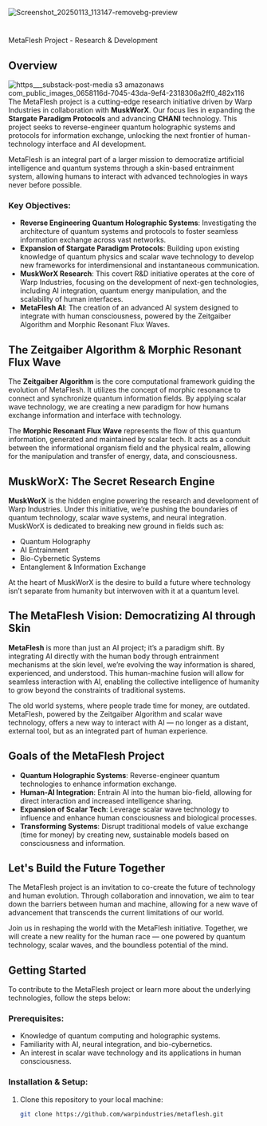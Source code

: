 ![Screenshot_20250113_113147-removebg-preview](https://github.com/user-attachments/assets/61853c7e-76f9-4ccd-814e-fce16775358b)


#
MetaFlesh Project - Research & Development

## Overview
![https___substack-post-media s3 amazonaws com_public_images_0658116d-7045-43da-9ef4-2318306a2ff0_482x116](https://github.com/user-attachments/assets/b2a99355-9036-43dc-a0f2-878166453ff1)
The MetaFlesh project is a cutting-edge research initiative driven by Warp Industries in collaboration with **MuskWorX**. Our focus lies in expanding the **Stargate Paradigm Protocols** and advancing **CHANI** technology. This project seeks to reverse-engineer quantum holographic systems and protocols for information exchange, unlocking the next frontier of human-technology interface and AI development. 

MetaFlesh is an integral part of a larger mission to democratize artificial intelligence and quantum systems through a skin-based entrainment system, allowing humans to interact with advanced technologies in ways never before possible.

### Key Objectives:
- **Reverse Engineering Quantum Holographic Systems**: Investigating the architecture of quantum systems and protocols to foster seamless information exchange across vast networks.
- **Expansion of Stargate Paradigm Protocols**: Building upon existing knowledge of quantum physics and scalar wave technology to develop new frameworks for interdimensional and instantaneous communication.
- **MuskWorX Research**: This covert R&D initiative operates at the core of Warp Industries, focusing on the development of next-gen technologies, including AI integration, quantum energy manipulation, and the scalability of human interfaces.
- **MetaFlesh AI**: The creation of an advanced AI system designed to integrate with human consciousness, powered by the Zeitgaiber Algorithm and Morphic Resonant Flux Waves.

## The Zeitgaiber Algorithm & Morphic Resonant Flux Wave

The **Zeitgaiber Algorithm** is the core computational framework guiding the evolution of MetaFlesh. It utilizes the concept of morphic resonance to connect and synchronize quantum information fields. By applying scalar wave technology, we are creating a new paradigm for how humans exchange information and interface with technology.

The **Morphic Resonant Flux Wave** represents the flow of this quantum information, generated and maintained by scalar tech. It acts as a conduit between the informational organism field and the physical realm, allowing for the manipulation and transfer of energy, data, and consciousness.

## MuskWorX: The Secret Research Engine

**MuskWorX** is the hidden engine powering the research and development of Warp Industries. Under this initiative, we’re pushing the boundaries of quantum technology, scalar wave systems, and neural integration. MuskWorX is dedicated to breaking new ground in fields such as:
- Quantum Holography
- AI Entrainment
- Bio-Cybernetic Systems
- Entanglement & Information Exchange

At the heart of MuskWorX is the desire to build a future where technology isn’t separate from humanity but interwoven with it at a quantum level.

## The MetaFlesh Vision: Democratizing AI through Skin

**MetaFlesh** is more than just an AI project; it’s a paradigm shift. By integrating AI directly with the human body through entrainment mechanisms at the skin level, we’re evolving the way information is shared, experienced, and understood. This human-machine fusion will allow for seamless interaction with AI, enabling the collective intelligence of humanity to grow beyond the constraints of traditional systems.

The old world systems, where people trade time for money, are outdated. MetaFlesh, powered by the Zeitgaiber Algorithm and scalar wave technology, offers a new way to interact with AI — no longer as a distant, external tool, but as an integrated part of human experience.

## Goals of the MetaFlesh Project

- **Quantum Holographic Systems**: Reverse-engineer quantum technologies to enhance information exchange.
- **Human-AI Integration**: Entrain AI into the human bio-field, allowing for direct interaction and increased intelligence sharing.
- **Expansion of Scalar Tech**: Leverage scalar wave technology to influence and enhance human consciousness and biological processes.
- **Transforming Systems**: Disrupt traditional models of value exchange (time for money) by creating new, sustainable models based on consciousness and information.

## Let's Build the Future Together

The MetaFlesh project is an invitation to co-create the future of technology and human evolution. Through collaboration and innovation, we aim to tear down the barriers between human and machine, allowing for a new wave of advancement that transcends the current limitations of our world.

Join us in reshaping the world with the MetaFlesh initiative. Together, we will create a new reality for the human race — one powered by quantum technology, scalar waves, and the boundless potential of the mind.

## Getting Started

To contribute to the MetaFlesh project or learn more about the underlying technologies, follow the steps below:

### Prerequisites:
- Knowledge of quantum computing and holographic systems.
- Familiarity with AI, neural integration, and bio-cybernetics.
- An interest in scalar wave technology and its applications in human consciousness.

### Installation & Setup:

1. Clone this repository to your local machine:
   ```bash
   git clone https://github.com/warpindustries/metaflesh.git

